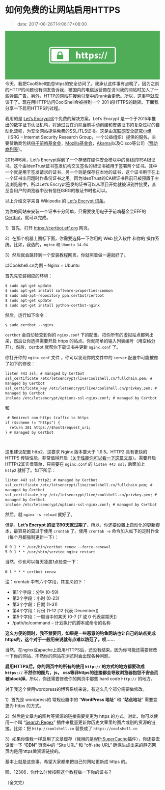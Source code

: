 # 如何免费的让网站启用HTTPS
>date: 2017-08-26T14:06:17+08:00


![](/assets/images/coolshell.cn/wp-content/uploads/2017/08/enable-https-banner.png)今天，我把CoolShell变成https的安全访问了。我承认这件事有点晚了，因为之前的HTTP的问题也有网友告诉我，被国内的电信运营商在访问我的网站时加入了一些弹窗广告。另外，HTTP的网站在搜索引擎中的rank会更低。所以，这事早就应该干了。现在用HTTP访问CoolShell会被得到一个 301 的HTTPS的跳转。下面我分享一下启用HTTPS的过程。


我用的是 [Let’s Encrypt](https://letsencrypt.org)这个免费的解决方案。Let’s Encrypt 是一个于2015年推出的数字证书认证机构，将通过旨在消除当前手动创建和安装证书的复杂过程的自动化流程，为安全网站提供免费的SSL/TLS证书。这是由[互联网安全研究小组](https://letsencrypt.org/isrg/)（ISRG – Internet Security Research Group，一个公益组织）提供的服务。主要赞助商包括[电子前哨基金会](https://www.eff.org "电子前哨基金会")，[Mozilla基金会](https://www.mozilla.org/foundation/ "Mozilla基金会")，[Akamai](https://www.akamai.com/ "Akamai")以及Cisco等公司（[赞助商列表](https://letsencrypt.org/sponsors/)）。


2015年6月，Let’s Encrypt得到了一个存储在硬件安全模块中的离线的RSA根证书。这个由IdenTrust证书签发机构交叉签名的根证书被用于签署两个证书。其中一个就是用于签发请求的证书，另一个则是保存在本地的证书，这个证书用于在上一个证书出问题时作备份证书之用。因为IdenTrust的CA根证书目前已被预置于主流浏览器中，所以Let’s Encrypt签发的证书可以从项目开始就被识别并接受，甚至当用户的浏览器中没有信任ISRG的根证书时也可以。



以上介绍文字来自 Wikipedia 的 [Let’s Encrypt 词条](https://zh.wikipedia.org/wiki/Let%27s_Encrypt)。


为你的网站来安装一个证书十分简单，只需要使用电子子前哨基金会EFF的 [Certbot](https://certbot.eff.org)，就可以完成。


1）首先，打开 <https://certbot.eff.org> 网页。


2）在那个机器上图标下面，你需要选择一下你用的 Web 接入软件 和你的 操作系统。比如，我选的，`nginx` 和 `Ubuntu 14.04`


3）然后就会跳转到一个安装教程网页。你就照着做一遍就好了。


以Coolshell.cn为例 – Nginx + Ubuntu


首先先安装相应的环境：



```
$ sudo apt-get update
$ sudo apt-get install software-properties-common
$ sudo add-apt-repository ppa:certbot/certbot
$ sudo apt-get update
$ sudo apt-get install python-certbot-nginx

```

然后，运行如下命令：



```
$ sudo certbot --nginx

```

`certbot` 会自动检查到你的 `nginx.conf` 下的配置，把你所有的虚拟站点都列出来，然后让你选择需要开启 https 的站点。你就简单的输入列表编号（用空格分开），然后，certbot 就帮你下载证书并更新 `nginx.conf` 了。


你打开你的 `nginx.conf` 文件 ，你可以发现你的文件中的 `server` 配置中可能被做了如下的修改：



```
listen 443 ssl; # managed by Certbot
ssl_certificate /etc/letsencrypt/live/coolshell.cn/fullchain.pem; # managed by Certbot
ssl_certificate_key /etc/letsencrypt/live/coolshell.cn/privkey.pem; # managed by Certbot
include /etc/letsencrypt/options-ssl-nginx.conf; # managed by Certbot
```

和



```
 # Redirect non-https traffic to https
if ($scheme != "https") {
  return 301 https://$host$request_uri;
} # managed by Certbot
```

 


这里建议配置 http2，这要求 Nginx 版本要大于 1.9.5。HTTP2 具有更快的 HTTPS 传输性能，非常值得开启（[关于性能你可以看一下这篇文章](http://blog.httpwatch.com/2015/01/16/a-simple-performance-comparison-of-https-spdy-and-http2/)）。需要开启HTTP/2其实很简单，只需要在 `nginx.conf` 的 `listen 443 ssl;` 后面加上 `http2` 就好了。如下所示：



```
listen 443 ssl http2; # managed by Certbot 
ssl_certificate /etc/letsencrypt/live/coolshell.cn/fullchain.pem; # managed by Certbot 
ssl_certificate_key /etc/letsencrypt/live/coolshell.cn/privkey.pem; # managed by Certbot 
include /etc/letsencrypt/options-ssl-nginx.conf; # managed by Certbot
```

然后，就 `nginx -s reload` 就好了。


但是，**Let’s Encrypt 的证书90天就过期了**，所以，你还要设置上自动化的更新脚本，最容易的莫过于使用 `crontab` 了。使用 `crontab -e` 命令加入如下的定时作业（每个月都强制更新一下）：



```
0 0 1 * * /usr/bin/certbot renew --force-renewal
5 0 1 * * /usr/sbin/service nginx restart
```

当然，你也可以每天凌晨1点检查一下：


`0 1 * * * certbot renew` 


注：crontab 中有六个字段，其含义如下：


* 第1个字段：分钟 (0-59)
* 第2个字段：小时 (0-23)
* 第3个字段：日期 (1-31)
* 第4个字段：月份 (1-12 [12 代表 December])
* 第5个字段：一周当中的某天 (0-7 [7 或 0 代表星期天])
* /path/to/command – 计划执行的脚本或命令的名称


**这么方便的同时，我不禁要问，如果是一些恶意的钓鱼网站也让自己的站点变成https的，这个对于一般用来说就有点难以防范了。哎……**


当然，在nginx或apache上启用HTTPS后，还没有结束。因为你可能还需要修改一下你的网站，不然你的网站在浏览时会出现各种问题。


**启用HTTPS后，你的网页中的所有的使用 `http://` 的方式的地方都要改成 `https://` 不然你的图片，js， css等非https的连接都会导致浏览器抱怨不安全而被block掉**。所以，你还需要修改你的网页中那些 hard code `http://` 的地方。


对于我这个使用wordpress的博客系统来说，有这么几个部分需要做修改。


1）首先是 wordpress的 常规设置中的 “**WordPress 地址**” 和 “**站点地址**” 需要变更为 https 的方式。


2）然后是文章内的图片等资源的链接需要变更为 https 的方式。对此，你可以使用一个叫 “[Search Regex](https://wordpress.org/plugins/search-regex/)” 插件来批量更新你历史文章里的图片或别的资源的链接。比如：把 `http://coolshell.cn` 替换成了 `https://coolshell.cn`


3）如果你像我一样启用了文章缓存（我用的是[WP-SuperCache](https://wordpress.org/plugins/wp-super-cache/)插件），你还要去设置一下 “**CDN**” 页面中的 “Site URL” 和 “off-site URL” 确保生成出来的静态网页内是用https做资源链接的。


基本上就是这些事。希望大家都来把自己的网站更新成 https 的。


嗯，12306，你什么时候按照这个教程做一下你的证书？


（全文完）


